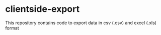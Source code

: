 # clientside-export
This repository contains code to export data in csv (.csv) and excel (.xls) format

